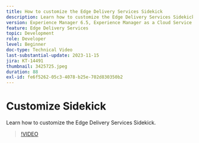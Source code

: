 ```yaml
---
title: How to customize the Edge Delivery Services Sidekick
description: Learn how to customize the Edge Delivery Services Sidekick.
version: Experience Manager 6.5, Experience Manager as a Cloud Service
feature: Edge Delivery Services
topic: Development
role: Developer
level: Beginner
doc-type: Technical Video
last-substantial-update: 2023-11-15
jira: KT-14491
thumbnail: 3425725.jpeg
duration: 88
exl-id: fe6f5262-05c3-4078-b25e-702d830350b2
---
```

# Customize Sidekick

 Learn how to customize the Edge Delivery Services Sidekick.

>[!VIDEO](https://video.tv.adobe.com/v/3425725/?learn=on)

